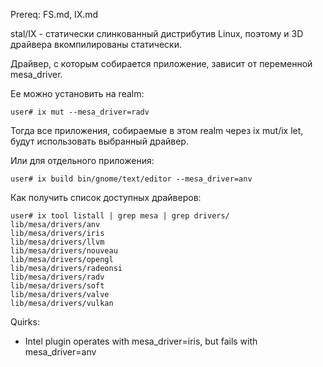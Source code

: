Prereq: FS.md, IX.md

stal/IX - статически слинкованный дистрибутив Linux, поэтому и 3D драйвера вкомпилированы статически.

Драйвер, с которым собирается приложение, зависит от переменной mesa_driver.

Ее можно установить на realm:

```shell
user# ix mut --mesa_driver=radv
```

Тогда все приложения, собираемые в этом realm через ix mut/ix let, будут использовать выбранный драйвер.

Или для отдельного приложения:

```shell
user# ix build bin/gnome/text/editor --mesa_driver=anv
```

Как получить список доступных драйверов:

```
user# ix tool listall | grep mesa | grep drivers/
lib/mesa/drivers/anv
lib/mesa/drivers/iris
lib/mesa/drivers/llvm
lib/mesa/drivers/nouveau
lib/mesa/drivers/opengl
lib/mesa/drivers/radeonsi
lib/mesa/drivers/radv
lib/mesa/drivers/soft
lib/mesa/drivers/valve
lib/mesa/drivers/vulkan
```

Quirks:
* Intel plugin operates with mesa_driver=iris, but fails with mesa_driver=anv
